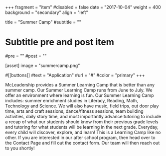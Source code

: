 +++
fragment = "item"
#disabled = false
date = "2017-10-04"
weight = 400
background = "secondary"
align = "left"

title = "Summer Camp"
#subtitle = ""

# Subtitle pre and post item
#pre = ""
#post = ""

[asset]
  image = "summercamp.png"

#[[buttons]]
  #text = "Application"
  #url = "#"
  #color = "primary"
+++

McLeadership provides a Summer Learning Camp that is better than any summer camp. Our Summer Learning Camp runs from June to July. We offer an environment where learning is fun.  Our Summer Learning Camp includes: summer enrichment studies in Literacy, Reading, Math, Technology and Science. We will also have music, field trips, out door play time, arts and craft sessions, dance/fitness sessions, team building activities, daily story time, and most importantly advance tutoring to include a recap of what our students should know from their previous grade levels and tutoring for what students will be learning in the next grade. Everyday, every child will discover, explore, and learn! This is a Learning Camp like no other. If you are interested in our after school program, then head over to the Contact Page and fill out the contact form. Our team will then reach out to you shortly! 